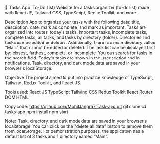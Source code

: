 📅 Tasks App (To-Do List)
Website for a tasks organizer (to-do list) made with React JS, Tailwind CSS, TypeScript, Redux Toolkit, and more.

Description
App to organize your tasks with the following data: title, description, date, mark as complete, and mark as important.
Tasks are organized into routes: today's tasks, important tasks, incomplete tasks, complete tasks, all tasks, and tasks by directory (folder). Directories and tasks can be edited or deleted. Additionally, there is a main directory called "Main" that cannot be edited or deleted.
The task list can be displayed first by: closest, farthest, complete, or incomplete.
You can search for tasks in the search field.
Today's tasks are shown in the user section and in notifications.
Task, directory, and dark mode data are saved in your browser's localStorage.


Objective
The project aimed to put into practice knowledge of TypeScript, Tailwind, Redux Toolkit, and React JS.


Tools used:
React JS
TypeScript
Tailwind CSS
Redux Toolkit
React Router DOM
HTML


Copy code: https://github.com/MohitJangra7/Task-app.git
git clone 
cd tasks-app
npm install
npm start


Notes
Task, directory, and dark mode data are saved in your browser's localStorage. You can click on the "delete all data" button to remove them from localStorage.
For demonstration purposes, the application has a default list of 3 tasks and 1 directory named "Main".
